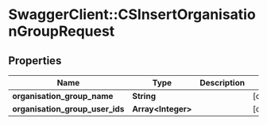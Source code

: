 # SwaggerClient::CSInsertOrganisationGroupRequest

## Properties
Name | Type | Description | Notes
------------ | ------------- | ------------- | -------------
**organisation_group_name** | **String** |  | [optional] 
**organisation_group_user_ids** | **Array&lt;Integer&gt;** |  | [optional] 


